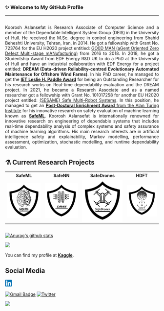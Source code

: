 ### ✨ Welcome to My GitHub Profile 
----------------------

<!--
**koo-ec/koo-ec** is a ✨ _special_ ✨ repository because its `README.md` (this file) appears on your GitHub profile.

Here are some ideas to get you started:

- 🔭 I’m currently working on ...
- 🌱 I’m currently learning ...
- 👯 I’m looking to collaborate on ...
- 🤔 I’m looking for help with ...
- 💬 Ask me about ...
- 📫 How to reach me: ...
- 😄 Pronouns: ...
- ⚡ Fun fact: ...
-->
##
<p align = 'justify'>Koorosh Aslansefat is Research Associate of Computer Science and a member of the Dependable Intelligent System Group (DEIS) in the University of Hull. He received the M.Sc. degree in control engineering from Shahid Beheshti University, Tehran, Iran, in 2014. He got a fellowship with Grant No. 723764 for the EU H2020 project entitled: <a href="https://doi.org/10.3030/723764">GO0D MAN (aGent Oriented Zero Defect Multi-stage mANufacturing)</a> from 2016 to 2018. In 2018, he got a Studentship Award from EDF Energy R&D UK to do a PhD at the University of Hull and have an industrial collaboration with EDF Energy for a project entitled: <b>DREAM (Data-driven Reliability-centred Evolutionary Automated Maintenance for Offshore Wind Farms)</b>. In his PhD career, he managed to get the <a href="https://www.theiet.org/impact-society/awards-scholarships/iet-postgraduate-research-awards/2020-winners/"><b>IET Leslie H. Paddle Award</b></a> for being an Outstanding Researcher for his research works on Real-time dependability evaluation and the DREAM project.
In 2021, he became a Research Associate and as a named researcher got a fellowship with Grant No. 101017258 for another EU H2020 project entitled: <a href = "https://doi.org/10.3030/101017258">(SESAME) Safe Multi-Robot Systems</a>. In this position, he managed to get an <a href = "https://www.turing.ac.uk/post-doctoral-enrichment-awards-pdea"><b>Post-Doctoral Enrichment Award</b> from the Alan Turing Institute</a> for his innovative research on safety evaluation of machine learning known as <a href="https://github.com/ISorokos/SafeML"><b>SafeML</b></a>. Koorosh Aslansefat is internationally renowned for innovative research on engineering of dependable systems that includes real-time dependability analysis of complex systems and safety assurance of machine learning algorithms. His main research interests are in artificial intelligence safety and explainability, Markov modelling, performance assessment, optimization, stochastic modelling, and runtime dependability evaluation.</p>

## ⚗️ Current Research Projects
<table style="width:100%">
  <tr>
    <th>SafeML</th>
    <th>SafeNN</th> 
    <th>SafeDrones</th>
    <th>HDFT</th>
  </tr>
  <tr>
    <td><a href = "https://github.com/ISorokos/SafeML"><img src="https://github.com/koo-ec/koo-ec/blob/main/Figures/SafeML_Logo.png" alt="AI safety, machine learning safety, deep learning safety, SafeML, SafeAI, SafeDL"></a></td>
    <td><img src="https://github.com/koo-ec/koo-ec/blob/main/Figures/SafeNN_Logo_v2.png" alt="Neural Network Safety Dependability reliability explainability interpretability, AI safety"></td>
    <td><a href = "https://github.com/koo-ec/SafeDrones"><img src="https://github.com/koo-ec/koo-ec/blob/main/Figures/SafeDrones_Logo.png" alt="Drones Safety, UAV Safety, UAV reliability, flying cars dependability"></td>
    <td><a href = "https://github.com/koo-ec/Hierarchical-Dynamic-Fault-Tree"><img src="https://github.com/koo-ec/koo-ec/blob/main/Figures/HDFT_Logo.png" alt="Dynamic Fault Tree"></a></td>
  </tr>
</table>

##
[![Anurag's github stats](https://github-readme-stats.vercel.app/api?username=koo-ec)](https://github.com/anuraghazra/github-readme-stats)

![](https://github-readme-streak-stats.herokuapp.com/?user=aliasgharheidaricom&theme=vue&hide_border=false)<br/>

You can find my profile at <a href = "https://www.kaggle.com/kooaslansefat"><b>Kaggle</b></a>.

## Social Media
<!-- <a href = "https://twitter.com/Koo_ec"><img src="https://github.com/koo-ec/koo-ec/blob/main/Figures/Social_Media_Logos/Twitter.png" alt="Koorosh Aslansefat Twitter" width="22px" ></a> -->
<a href = "www.linkedin.com/in/koorosh-aslansefat"><img src="https://github.com/koo-ec/koo-ec/blob/main/Figures/Social_Media_Logos/Linkedin.png" alt="Koorosh Aslansefat Linkedin" width="22px"></a>

[![Gmail Badge](https://img.shields.io/badge/-Gmail-c14438?style=flat-square&logo=Gmail&logoColor=white&link=mailto:koo.ec2008@gmail.com)](mailto:koo.ec2008@gmail.com) [![Twitter](https://img.shields.io/badge/Twitter-%231DA1F2.svg?logo=Twitter&logoColor=white)](https://twitter.com/Koo_ec) 

![](https://komarev.com/ghpvc/?username=koo-ec)
